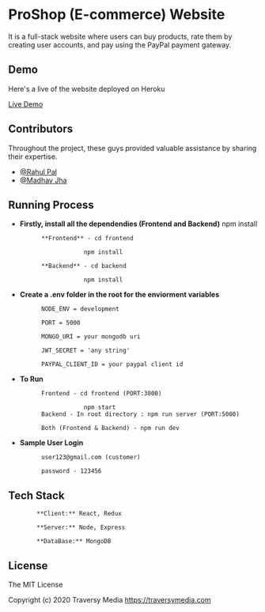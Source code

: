 
# ProShop (E-commerce) Website

It is a full-stack website where users can buy products, rate them by creating user accounts, and pay using the PayPal payment gateway.


## Demo

Here's a live of the website deployed on Heroku

[Live Demo](https://shobhitproshop.herokuapp.com/)


## Contributors

Throughout the project, these guys provided valuable assistance by sharing their expertise.

- [@Rahul Pal](https://github.com/thisisrahulpal)
- [@Madhav Jha](https://github.com/maddy3001)



## Running Process

- **Firstly, install all the dependendies (Frontend and Backend)**
npm install

            **Frontend** - cd frontend

                        npm install

            **Backend** - cd backend

                        npm install

- **Create a .env folder in the root for the enviorment variables**

            NODE_ENV = development

            PORT = 5000

            MONGO_URI = your mongodb uri

            JWT_SECRET = 'any string'

            PAYPAL_CLIENT_ID = your paypal client id

- **To Run**

            Frontend - cd frontend (PORT:3000)

                        npm start
            Backend - In root directory : npm run server (PORT:5000)

            Both (Frontend & Backend) - npm run dev

- **Sample User Login**

            user123@gmail.com (customer)

            password - 123456





## Tech Stack

            **Client:** React, Redux

            **Server:** Node, Express

            **DataBase:** MongoDB


## License

 The MIT License

 Copyright (c) 2020 Traversy Media https://traversymedia.com
